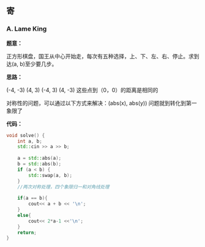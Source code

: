 ## 寄



### A. Lame King



**题意：**

正方形棋盘，国王从中心开始走，每次有五种选择，上、下、左、右、停止。求到达(a, b)至少要几步。



**思路：**

(-4, -3)	(4, 3)	(-4, 3)	(4, -3)	这些点到（0，0）的距离是相同的

对称性的问题，可以通过以下方式来解决：(abs(x), abs(y))	问题就到转化到第一象限了



**代码：**

```c++
void solve() {
    int a, b;
    std::cin >> a >> b;
    
    a = std::abs(a);
    b = std::abs(b);
    if (a < b) {
        std::swap(a, b);
    }
    //两次对称处理，四个象限归一和对角线处理
    
    if(a == b){
        cout<< a + b << '\n';
    }
    else{
        cout<< 2*a-1 <<'\n';
    }
    return;
}
```










